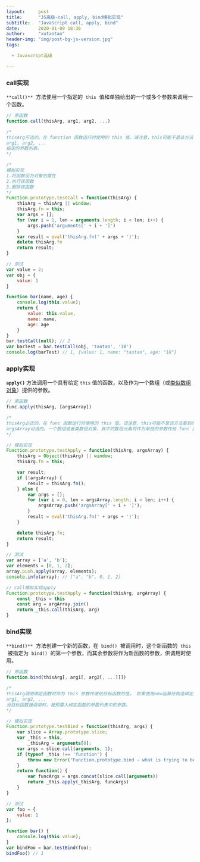 ```yaml
---
layout:     post
title:      "JS高级-call, apply, bind模拟实现"
subtitle:   "JavaScript call, apply, bind"
date:       2020-01-09 18:36
author:     "xutaotao"
header-img: "img/post-bg-js-version.jpg"
tags:

  + Javascript高级

---
```


### call实现

`**call()**`  方法使用一个指定的  `this`  值和单独给出的一个或多个参数来调用一个函数。

``` javascript
// 原函数
function.call(thisArg, arg1, arg2, ...)

/* 
thisArg可选的。在 function 函数运行时使用的 this 值。请注意，this可能不是该方法看到的实际值：如果这个函数处于非严格模式下，则指定为 null 或 undefined 时会自动替换为指向全局对象，原始值会被包装
arg1, arg2, ...
指定的参数列表。
*/
```

``` javascript
/*
模拟实现
1.将函数设为对象的属性
2.执行该函数
3.删除该函数
*/
Function.prototype.testCall = function(thisArg) {
    thisArg = thisArg || window;
    thisArg.fn = this;
    var args = [];
    for (var i = 1, len = arguments.length; i < len; i++) {
        args.push('arguments[' + i + ']')
    }
    var result = eval('thisArg.fn(' + args + ')');
    delete thisArg.fn
    return result;
}

// 测试
var value = 2;
var obj = {
    value: 1
}

function bar(name, age) {
    console.log(this.value);
    return {
        value: this.value,
        name: name,
        age: age
    }
}
bar.testCall(null); // 2
var barTest = bar.testCall(obj, 'taotao', '18')
console.log(barTest) // 1, {value: 1, name: "taotao", age: "18"}
```

### apply实现

**`apply()`** 方法调用一个具有给定 `this` 值的函数，以及作为一个数组（或[类似数组对象](https://developer.mozilla.org/zh-CN/docs/Web/JavaScript/Guide/Indexed_collections#Working_with_array-like_objects)）提供的参数。

``` javascript
// 原函数
func.apply(thisArg, [argsArray])

/*
thisArg必选的。在 func 函数运行时使用的 this 值。请注意，this可能不是该方法看到的实际值：如果这个函数处于非严格模式下，则指定为 null 或 undefined 时会自动替换为指向全局对象，原始值会被包装。
argsArray可选的。一个数组或者类数组对象，其中的数组元素将作为单独的参数传给 func 函数。如果该参数的值为 null 或  undefined，则表示不需要传入任何参数。从ECMAScript 5 开始可以使用类数组对象。 浏览器兼容性 请参阅本文底部内容。
*/
```

``` javascript
// 模拟实现
Function.prototype.testApply = function(thisArg, argsArray) {
    thisArg = Object(thisArg) || window;
    thisArg.fn = this;

    var result;
    if (!argsArray) {
        result = thisArg.fn();
    } else {
        var args = [];
        for (var i = 0, len = argsArray.length; i < len; i++) {
            argsArray.push('argsArray[' + i + ']');
        }
        result = eval('thisArg.fn(' + args + ')');
    }

    delete thisArg.fn;
    return result;
}

// 测试
var array = ['a', 'b'];
var elements = [0, 1, 2];
array.push.apply(array, elements);
console.info(array); // ["a", "b", 0, 1, 2]
```

``` javascript
// call模拟实现apply
Function.prototype.testApply = function(thisArg, argArray) {
    const _this = this
    const arg = argArray.join()
    return _this.call(thisArg, arg)
}
```

### bind实现

`**bind()**`  方法创建一个新的函数，在  `bind()`  被调用时，这个新函数的  `this`  被指定为  `bind()`  的第一个参数，而其余参数将作为新函数的参数，供调用时使用。

``` javascript
// 原函数
function.bind(thisArg[, arg1[, arg2[, ...]]])

/*
thisArg调用绑定函数时作为 this 参数传递给目标函数的值。 如果使用new运算符构造绑定函数，则忽略该值。当使用 bind 在 setTimeout 中创建一个函数（作为回调提供）时，作为 thisArg 传递的任何原始值都将转换为 object。如果 bind 函数的参数列表为空，执行作用域的 this 将被视为新函数的 thisArg。
arg1, arg2, ...
当目标函数被调用时，被预置入绑定函数的参数列表中的参数。
*/
```

``` javascript
// 模拟实现
Function.prototype.testBind = function(thisArg, args) {
    var slice = Array.prototype.slice;
    var _this = this,
        _thisArg = arguments[0];
    var args = slice.call(arguments, 1);
    if (typeof _this !== 'function') {
        throw new Error("Function.prototype.bind - what is trying to be bound is not callabl");
    }
    return function() {
        var funcArgs = args.concat(slice.call(arguments))
        return _this.apply(_thisArg, funcArgs)
    }
}

// 测试
var foo = {
    value: 1
};

function bar() {
    console.log(this.value);
}
var bindFoo = bar.testBind(foo);
bindFoo() // 1
```

